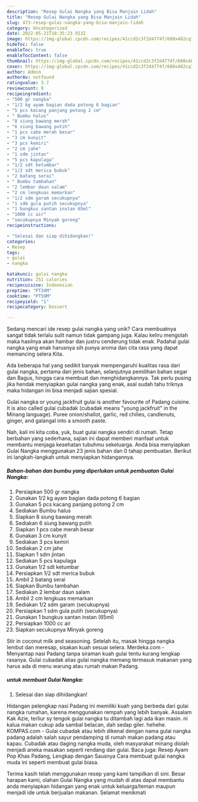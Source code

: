 ```yaml
---
description: "Resep Gulai Nangka yang Bisa Manjain Lidah"
title: "Resep Gulai Nangka yang Bisa Manjain Lidah"
slug: 473-resep-gulai-nangka-yang-bisa-manjain-lidah
category: Uncategorized
date: 2022-05-21T18:35:23.913Z
image: https://img-global.cpcdn.com/recipes/41ccd2c3f2d4774f/680x482cq70/gulai-nangka-foto-resep-utama.jpg
hideToc: false
enableToc: true
enableTocContent: false
thumbnail: https://img-global.cpcdn.com/recipes/41ccd2c3f2d4774f/680x482cq70/gulai-nangka-foto-resep-utama.jpg
cover: https://img-global.cpcdn.com/recipes/41ccd2c3f2d4774f/680x482cq70/gulai-nangka-foto-resep-utama.jpg
author: Admin
authorAv: notfound
ratingvalue: 3.7
reviewcount: 9
recipeingredient:
- "500 gr nangka"
- "1/2 kg ayam bagian dada potong 6 bagian"
- "5 pcs kacang panjang potong 2 cm"
- " Bumbu halus"
- "8 siung bawang merah"
- "6 siung bawang putih"
- "1 pcs cabe merah besar"
- "3 cm kunyit"
- "3 pcs kemiri"
- "2 cm jahe"
- "1 sdm jintan"
- "5 pcs kapulaga"
- "1/2 sdt ketumbar"
- "1/2 sdt merica bubuk"
- "2 batang serai"
- " Bumbu tambahan"
- "2 lembar daun salam"
- "2 cm lengkuas memarkan"
- "1/2 sdm garam secukupnya"
- "1 sdm gula putih secukupnya"
- "1 bungkus santan instan 65ml"
- "1000 cc air"
- "secukupnya Minyak goreng"
recipeinstructions:

- "Selesai dan siap dihidangkan!"
categories:
- Resep
tags:
- gulai
- nangka

katakunci: gulai nangka 
nutrition: 251 calories
recipecuisine: Indonesian
preptime: "PT34M"
cooktime: "PT59M"
recipeyield: "1"
recipecategory: Dessert

---
```





Sedang mencari ide resep gulai nangka yang unik? Cara membuatnya sangat tidak terlalu sulit namun tidak gampang juga. Kalau keliru mengolah maka hasilnya akan hambar dan justru cenderung tidak enak. Padahal gulai nangka yang enak harusnya sih punya aroma dan cita rasa yang dapat memancing selera Kita.





Ada beberapa hal yang sedikit banyak mempengaruhi kualitas rasa dari gulai nangka, pertama dari jenis bahan, selanjutnya pemilihan bahan segar dan Bagus, hingga cara membuat dan menghidangkannya. Tak perlu pusing jika hendak menyiapkan gulai nangka yang enak,      asal sudah tahu triknya maka hidangan ini bisa menjadi sajian spesial.














Gulai nangka or young jackfruit gulai is another favourite of Padang cuisine. It is also called gulai cubadak (cubadak means &#34;young jackfruit&#34; in the Minang language). Puree onion/shallot, garlic, red chilies, candlenuts, ginger, and galangal into a smooth paste.






Nah, kali ini kita coba, yuk, buat gulai nangka sendiri di rumah. Tetap berbahan yang sederhana, sajian ini dapat memberi manfaat untuk membantu menjaga kesehatan tubuhmu sekeluarga. Anda bisa menyiapkan Gulai Nangka menggunakan 23 jenis bahan dan 0 tahap pembuatan. Berikut ini langkah-langkah untuk menyiapkan hidangannya.

<!--inarticleads1-->

##### Bahan-bahan dan bumbu yang diperlukan untuk pembuatan Gulai Nangka:

1. Persiapkan 500 gr nangka
1. Gunakan 1/2 kg ayam bagian dada potong 6 bagian
1. Gunakan 5 pcs kacang panjang potong 2 cm
1. Sediakan  Bumbu halus
1. Siapkan 8 siung bawang merah
1. Sediakan 6 siung bawang putih
1. Siapkan 1 pcs cabe merah besar
1. Gunakan 3 cm kunyit
1. Sediakan 3 pcs kemiri
1. Sediakan 2 cm jahe
1. Siapkan 1 sdm jintan
1. Sediakan 5 pcs kapulaga
1. Gunakan 1/2 sdt ketumbar
1. Persiapkan 1/2 sdt merica bubuk
1. Ambil 2 batang serai
1. Siapkan  Bumbu tambahan
1. Sediakan 2 lembar daun salam
1. Ambil 2 cm lengkuas memarkan
1. Sediakan 1/2 sdm garam (secukupnya)
1. Persiapkan 1 sdm gula putih (secukupnya)
1. Gunakan 1 bungkus santan instan (65ml)
1. Persiapkan 1000 cc air
1. Siapkan secukupnya Minyak goreng


Stir in coconut milk and seasoning. Setelah itu, masak hingga nangka lembut dan meresap, sisakan kuah sesuai selera. Merdeka.com - Menyantap nasi Padang tanpa siraman kuah gulai tentu kurang lengkap rasanya. Gulai cubadak alias gulai nangka memang termasuk makanan yang harus ada di menu warung atau rumah makan Padang. 

<!--inarticleads2-->

#####  untuk membuat Gulai Nangka:


1. Selesai dan siap dihidangkan!

Hidangan pelengkap nasi Padang ini memiliki kuah yang berbeda dari gulai nangka rumahan, karena menggunakan rempah yang lebih banyak. Assalam Kak Azie, terliur sy tengok gulai nangka tu ditambah lagi ada ikan masin. ni kalua makan cukup ada sambal belacan, dah sedap giler. hehehe. KOMPAS.com - Gulai cubadak atau lebih dikenal dengan nama gulai nangka padang adalah salah sayur pendamping di rumah makan padang atau kapau. Cubadak atau daging nangka muda, oleh masyarakat minang diolah menjadi aneka masakan seperti rendang dan gulai. Baca juga: Resep Ayam Pop Khas Padang, Lengkap dengan Sausnya Cara membuat gulai nangka muda ini seperti membuat gulai biasa. 

Terima kasih telah menggunakan resep yang kami tampilkan di sini. Besar harapan kami, olahan Gulai Nangka yang mudah di atas dapat membantu anda menyiapkan hidangan yang enak untuk keluarga/teman maupun menjadi ide untuk berjualan makanan. Selamat menikmati
